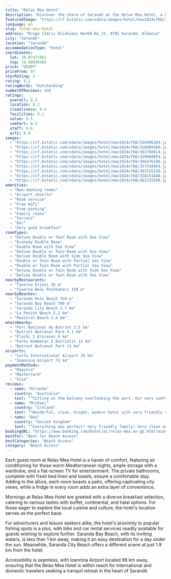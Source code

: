 ```yaml
---
title: "Relax Mea Hotel"
description: "Discover the charm of Sarandë at the Relax Mea Hotel, a gem situated just a short stroll from the pristine Sarande Main Beach."
featuredImage: "https://cf.bstatic.com/xdata/images/hotel/max1024x768/334396204.jpg?k=3640470d14d67d86db3fe112f0a8ad7e6a1fdb236b856b7e3f4a98f3d4e8a348&o=&hp=1"
language: en
slug: relax-mea-hotel
address: "Rruga [Idriz Alidhima] No+68 No_72, 9701 Sarandë, Albania"
city: "Sarandë"
location: "Sarandë"
accommodationType: "hotel"
coordinates:
  lat: 39.87477061
  lng: 19.98936405
price: "US$97"
priceFrom: 97
starRating: 3
rating: 9.2
ratingWords: "Outstanding"
numberOfReviews: 450
ratings:
  overall: 9.2
  location: 8.3
  cleanliness: 9.4
  facilities: 9.1
  value: 9.5
  comfort: 9.4
  staff: 9.6
  wifi: 8.9
images:
  - "https://cf.bstatic.com/xdata/images/hotel/max1024x768/334396204.jpg?k=3640470d14d67d86db3fe112f0a8ad7e6a1fdb236b856b7e3f4a98f3d4e8a348&o=&hp=1"
  - "https://cf.bstatic.com/xdata/images/hotel/max1024x768/328480360.jpg?k=e154954d883b31087cf39d236e8eea2e44bbd921ee48d9364e9ef3f3751f7c43&o=&hp=1"
  - "https://cf.bstatic.com/xdata/images/hotel/max1024x768/363760814.jpg?k=a19f7df2bc572e1fea7a5c5e3864af0b44ded7a164b222fc0129c998517e47b9&o=&hp=1"
  - "https://cf.bstatic.com/xdata/images/hotel/max1024x768/330060854.jpg?k=31dc2bd39a9687d0fc80ac1d6d734a4048c30d9f040f1f059f3f018e43bae167&o=&hp=1"
  - "https://cf.bstatic.com/xdata/images/hotel/max1024x768/366476190.jpg?k=f6e44c7e1eff27e281a3aa14f4d07773b1db045c6c68c1e4bbb52cf9ed4bfe8c&o=&hp=1"
  - "https://cf.bstatic.com/xdata/images/hotel/max1024x768/357510464.jpg?k=5a2c1511cf5430559f4f7d9994e9331a352b795a2771e687556f61980a183624&o=&hp=1"
  - "https://cf.bstatic.com/xdata/images/hotel/max1024x768/363725159.jpg?k=b061d564f5fc79d916a9c0e319096812daaea5bf1ba63a2345f17a5a976faa67&o=&hp=1"
  - "https://cf.bstatic.com/xdata/images/hotel/max1024x768/328151848.jpg?k=92656e3f85ca466042dae90d1b5d2d3fc34f0759e1c56a0adb5e48d18f11cd2c&o=&hp=1"
  - "https://cf.bstatic.com/xdata/images/hotel/max1024x768/363725380.jpg?k=09372434820983eaaf3a9ee012cd4d0afafbc7cc11f41dd18d4a930a504315a8&o=&hp=1"
amenities:
  - "Non-smoking rooms"
  - "Airport shuttle"
  - "Room service"
  - "Free WiFi"
  - "Free parking"
  - "Family rooms"
  - "Terrace"
  - "Bar"
  - "Very good breakfast"
roomTypes:
  - "Deluxe Double or Twin Room with Sea View"
  - "Economy Double Room"
  - "Double Room with Sea View"
  - "Deluxe Double or Twin Room with Sea View"
  - "Deluxe Double Room with Side Sea View"
  - "Double or Twin Room with Partial Sea View"
  - "Double or Twin Room with Partial Sea View"
  - "Deluxe Double or Twin Room with Side Sea View"
  - "Deluxe Double or Twin Room with Sea View"
nearbyRestaurants:
  - "Taverna Erjoni 30 m"
  - "Taverna Beni Peshkatari 150 m"
nearbyBeaches:
  - "Sarande Main Beach 350 m"
  - "Saranda Bay Beach 700 m"
  - "Saranda City Beach 1.7 km"
  - "La Petite Beach 2.2 km"
  - "Maestral Beach 2.4 km"
whatsNearby:
  - "Parc National de Butrint 3.5 km"
  - "Butrint National Park 4.1 km"
  - "Plazhi I Krorezes 8 km"
  - "Parku Kombetar I Butrintit 12 km"
  - "Butrint National Park 13 km"
airports:
  - "Corfu International Airport 30 km"
  - "Ioannina Airport 73 km"
paymentMethods:
  - "Maestro"
  - "Mastercard"
  - "Visa"
reviews:
  - name: "Miranda"
    country: "Australia"
    text: "“Sitting on the balcony overlooking the port. Our very comfy beds. The friendly staff. Position was perfect for us as we werecatching the ferry.”"
  - name: "Michael"
    country: "Ireland"
    text: "“Wonderful, clean, bright, modern hotel with very friendly staff. Supermarket around the corner.”"
  - name: "Bea"
    country: "United Kingdom"
    text: "“Everything was perfect! Very friendly family! Very clean and well designed rooms!”"
bookingURL: "https://www.booking.com/hotel/al/relax-mea.en-gb.html?aid=8035640"
bestFor: "Best for Beach Access"
bestCategories: "Beach Access"
category: "Beach Access"
---
```


Each guest room at Relax Mea Hotel is a haven of comfort, featuring air conditioning for those warm Mediterranean nights, ample storage with a wardrobe, and a flat-screen TV for entertainment. The private bathrooms, complete with fresh bed linen and towels, ensure a comfortable stay. Adding to the allure, each room boasts a patio, offering captivating city views, while a fridge in every room adds an extra layer of convenience.

Mornings at Relax Mea Hotel are greeted with a diverse breakfast selection, catering to various tastes with buffet, continental, and halal options. For those eager to explore the local cuisine and culture, the hotel's location serves as the perfect base.

For adventurers and leisure seekers alike, the hotel's proximity to popular fishing spots is a plus, with bike and car rental services readily available for guests wishing to explore further. Saranda Bay Beach, with its inviting waters, is less than 1 km away, making it an easy destination for a day under the sun. Meanwhile, Saranda City Beach offers a different scene at just 1.9 km from the hotel.

Accessibility is seamless, with Ioannina Airport located 98 km away, ensuring that the Relax Mea Hotel is within reach for international and domestic travelers seeking a tranquil retreat in the heart of Sarandë.